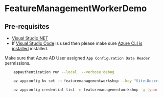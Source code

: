 ﻿# FeatureManagementWorkerDemo

## Pre-requisites

- [Visual Studio.NET](https://visualstudio.microsoft.com/downloads/)
- If [Visual Studio Code](https://code.visualstudio.com/) is used then please make sure [Azure CLI is installed](https://docs.microsoft.com/en-us/cli/azure/install-azure-cli?view=azure-cli-latest) installed.



Make sure that Azure AD User assigned `App Configuration Data Reader` permissions.

```bash
    appauthentication run --local  --verbose:debug
```

```bash
    az appconfig kv set -n featuremanagementworkshop --key "Site:Description" --label Site2 --value "Reviews of the best sunglasses online"

    az appconfig credential list -n featuremanagementworkshop -g [your-resource-group] -o json

```